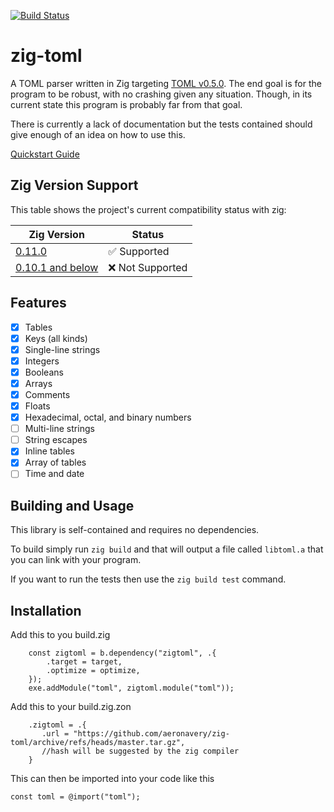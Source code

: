 [![Build Status](https://github.com/aeronavery/zig-toml/actions/workflows/unit_tests.yml/badge.svg)](https://github.com/aeronavery/zig-toml/actions/workflows/unit_tests.yml)

# zig-toml
A TOML parser written in Zig targeting [TOML v0.5.0](https://github.com/toml-lang/toml). The end goal is for the program to be robust, with no crashing given any situation. Though, in its current state this program is probably far from that goal.

There is currently a lack of documentation but the tests contained should give enough of an idea on how to use this.

[Quickstart Guide](https://github.com/darithorn/zig-toml/wiki/Quickstart-Guide)

## Zig Version Support
This table shows the project's current compatibility status with zig:

| Zig Version | Status |
| -- | -- |
| [0.11.0](https://ziglang.org/documentation/0.11.0/) | ✅ Supported |
| [0.10.1 and below](https://ziglang.org/documentation/0.10.1/) | ❌ Not Supported |

## Features
- [x] Tables
- [x] Keys (all kinds)
- [x] Single-line strings
- [x] Integers
- [x] Booleans
- [x] Arrays
- [x] Comments
- [x] Floats
- [x] Hexadecimal, octal, and binary numbers
- [ ] Multi-line strings
- [ ] String escapes
- [x] Inline tables
- [x] Array of tables
- [ ] Time and date

## Building and Usage

This library is self-contained and requires no dependencies.

To build simply run `zig build` and that will output a file called `libtoml.a` that you can link with your program.

If you want to run the tests then use the `zig build test` command.

## Installation

Add this to you build.zig
```zig
    const zigtoml = b.dependency("zigtoml", .{
        .target = target,
        .optimize = optimize,
    });
    exe.addModule("toml", zigtoml.module("toml"));
```

Add this to your build.zig.zon

```zig
    .zigtoml = .{
       .url = "https://github.com/aeronavery/zig-toml/archive/refs/heads/master.tar.gz",
       //hash will be suggested by the zig compiler
    }
```

This can then be imported into your code like this

```zig
const toml = @import("toml");

```
